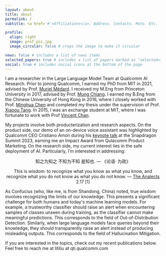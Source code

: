 ```yaml
---
layout: about
title: about
permalink: /
subtitle: <a href='#'>Affiliations</a>. Address. Contacts. Moto. Etc.

profile:
  align: right
  image: prof_pic.jpg
  image_circular: false # crops the image to make it circular

news: false # includes a list of news items
selected_papers: true # includes a list of papers marked as "selected={true}"
social: true # includes social icons at the bottom of the page
---
```


I am a researcher in the Large Language Model Team at Qualcomm AI Research. Prior to joining Qualcomm, I earned my PhD from MIT in 2021, advised by Prof. [Muriel Médard](https://www.rle.mit.edu/people/muriel-medard/). I received my M.Eng from Princeton University in 2017, advised by Prof. [Mung Chiang](https://www.purdue.edu/president/about/mung-chiang/). I earned my B.Eng from the Chinese University of Hong Kong in 2016, where I closely worked with Prof. [Minghua Chen](https://www.mhchen.com) and completed my thesis under the supervision of Prof. [Xiaoou Tang](https://en.wikipedia.org/wiki/Tang_Xiao%27ou). In 2015, I was an exchange student at MIT, where I was fortunate to work with Prof [Vincent Chan](https://netwrks.mit.edu). 

My projects involve both producterization and research aspects. On the product side, our demo of an on-device voice assistant was highlighted by Qualcomm CEO Cristiano Amon during his [keynote talk](https://www.youtube.com/watch?v=h_vh7_n_OPs ) at the Snapdragon Summit 2023, earning me an Impact Award from Qulacomm Product Marketing. On the research side, my current interest lies in the safe deployment of AI. Particularly, I’m interested in addressing:  

<p align="center"> 知之为知之 不知为不知 是知也. — 《论语· 为政》 </p>

<p align="center"> This is wisdom: to recognize what you know as what you know, and recognize what you do not know as what you do not know. — <a href="https://hackettpublishing.com/analects">The Analects</a> 2.17 [1] </p>

<!-- 
<span style="font-size: 12px;"> [1]: Analects: With Selections from Traditional Commentaries, tr. Slingerland. Hackett. </span>
-->

As Confucius (who, like me, is from Shandong, China) noted, true wisdom involves recognizing the limits of our knowledge. This presents a significant challenge for both humans and today's machine learning models. For example, a trustworthy classifier should raise an alert when encountering samples of classes unseen during training,  as the classifier cannot make meaningful predictions.  This corresponds to the field of Out-of-Distribution Detection. Similarly, when large language models face queries beyond their knowledge, they should transparently raise an alert instead of producing misleading outputs. This corresponds to the field of Hallucination Mitigation. 

If you are interested in the topics, check out my recent publications below. Feel free to reach me at litiliu at qti.qualcomm.com

<!-- [Preprint] Liu, L, Yao Q. "Detecting Out-of-Distribution Through the Lens of Neural Collapse." [paper](https://arxiv.org/pdf/2311.01479)-->

<!-- [ICML2024] Liu, L, Yao Q. "Fast Decision Boundary based Out-of-Distribution Detector." [paper](https://arxiv.org/abs/2312.11536) [code](https://github.com/litianliu/fDBD-OOD)-->

<!-- Write your biography here. Tell the world about yourself. Link to your favorite [subreddit](http://reddit.com). You can put a picture in, too. The code is already in, just name your picture `prof_pic.jpg` and put it in the `img/` folder.-->

 <!-- Put your address / P.O. box / other info right below your picture. You can also disable any of these elements by editing `profile` property of the YAML header of your `_pages/about.md`. Edit `_bibliography/papers.bib` and Jekyll will render your [publications page](/al-folio/publications/) automatically.-->

<!-- Link to your social media connections, too. This theme is set up to use [Font Awesome icons](https://fontawesome.com/) and [Academicons](https://jpswalsh.github.io/academicons/), like the ones below. Add your Facebook, Twitter, LinkedIn, Google Scholar, or just disable all of them.-->
